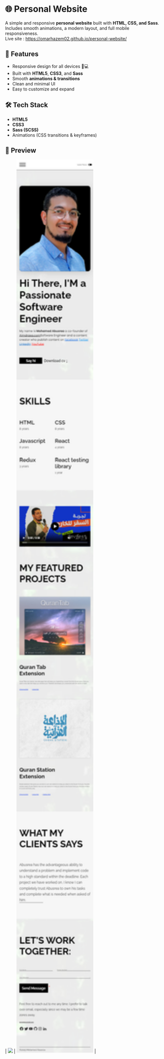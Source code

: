 # 🌐 Personal Website

A simple and responsive **personal website** built with **HTML, CSS, and Sass**.  
Includes smooth animations, a modern layout, and full mobile responsiveness.  
Live site : https://omarhazem02.github.io/personal-website/
## 🚀 Features
- Responsive design for all devices 📱💻
- Built with **HTML5**, **CSS3**, and **Sass**
- Smooth **animations & transitions**
- Clean and minimal UI
- Easy to customize and expand

## 🛠️ Tech Stack
- **HTML5**
- **CSS3**
- **Sass (SCSS)**
- Animations (CSS transitions & keyframes)

## 📸 Preview



| <img src="webpage-desktop-screenshot.jpg" width="600"/> | <img src="webpage-phone-screenshot.jpg" width="250"/> |
